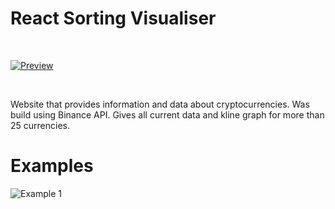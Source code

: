 # React Sorting Visualiser

 <br>

[![Preview]][Link] 

<br>

[Preview]: https://img.shields.io/badge/Preview-5599dd?style=for-the-badge

[Link]: https://avdieienko.com/sorter/ 'Preview.'
 Website that provides information and data about cryptocurrencies. Was build using Binance API. Gives all current data and kline graph for more than 25 currencies.  
 # Examples
 ![Example 1](https://github.com/Avdieienko/react_sort/blob/main/examples/img_1.png)
